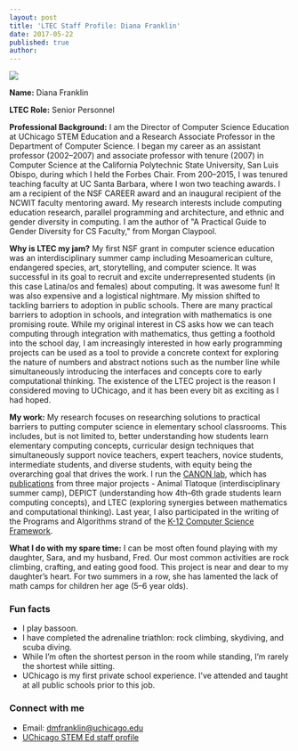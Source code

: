 ```yaml
---
layout: post
title: 'LTEC Staff Profile: Diana Franklin'
date: 2017-05-22
published: true
author:
---
```

 <img src="http://everydaycomputing.org/static/img/portfolio/DianaCropped.jpg" class="post-main-image-right">

**Name:** Diana Franklin

**LTEC Role:**  Senior Personnel

**Professional Background:**  I am the Director of Computer Science Education at UChicago STEM Education and a Research Associate Professor in the Department of Computer Science. I began my career as an assistant professor (2002–2007) and associate professor with tenure (2007) in Computer Science at the California Polytechnic State University, San Luis Obispo, during which I held the Forbes Chair.  From 200–2015, I was tenured teaching faculty at UC Santa Barbara, where I won two teaching awards.  I am a recipient of the NSF CAREER award and an inaugural recipient of the NCWIT faculty mentoring award. My research interests include computing education research, parallel programming and architecture, and ethnic and gender diversity in computing.  I am the author of "A Practical Guide to Gender Diversity for CS Faculty," from Morgan Claypool.


<!--excerpt-->

**Why is LTEC my jam?** My first NSF grant in computer science education was an interdisciplinary summer camp including Mesoamerican culture, endangered species, art, storytelling, and computer science. It was successful in its goal to recruit and excite underrepresented students (in this case Latina/os and females) about computing. It was awesome fun! It was also expensive and a logistical nightmare. My mission shifted to tackling barriers to adoption in public schools.  There are many practical barriers to adoption in schools, and integration with mathematics is one promising route. While my original interest in CS asks how we can teach computing through integration with mathematics, thus getting a foothold into the school day, I am increasingly interested in how early programming projects can be used as a tool to provide a concrete context for exploring the nature of numbers and abstract notions such as the number line while simultaneously introducing the interfaces and concepts core to early computational thinking. The existence of the LTEC project is the reason I considered moving to UChicago, and it has been every bit as exciting as I had hoped.


**My work:** My research focuses on researching solutions to practical barriers to putting computer science in elementary school classrooms. This includes, but is not limited to, better understanding how students learn elementary computing concepts, curricular design techniques that simultaneously support novice teachers, expert teachers, novice students, intermediate students, and diverse students, with equity being the overarching goal that drives the work. I run the [CANON lab](http://people.cs.uchicago.edu/~dmfranklin/research/canon/index.html), which has [publications](http://people.cs.uchicago.edu/~dmfranklin/papers/index.html) from three major projects - Animal Tlatoque (interdisciplinary summer camp), DEPICT (understanding how 4th–6th grade students learn computing concepts), and LTEC (exploring synergies between mathematics and computational thinking). Last year, I also participated in the writing of the Programs and Algorithms strand of the [K-12 Computer Science Framework](https://k12cs.org/).


**What I do with my spare time:**  I can be most often found playing with my daughter, Sara, and my husband, Fred. Our most common activities are rock climbing, crafting, and eating good food. This project is near and dear to my daughter’s heart. For two summers in a row, she has lamented the lack of math camps for children her age (5–6 year olds).


### Fun facts ###
* I play bassoon.
* I have completed the adrenaline triathlon: rock climbing, skydiving, and scuba diving.
* While I’m often the shortest person in the room while standing, I’m rarely the shortest while sitting.
* UChicago is my first private school experience. I’ve attended and taught at all public schools prior to this job.


### Connect with me ###
* Email: [dmfranklin@uchicago.edu](mailto:dmfranklin@uchicago.edu)
* [UChicago STEM Ed staff profile](http://stemeducation.uchicago.edu/staff/diana-franklin/)
